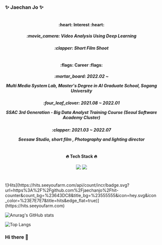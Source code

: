 <h3 align="left"> ✨ Jaechan Jo ✨ </h3>

#
<div align="center">
<h4 align="center"> :heart: Interest :heart: </h4>
<h5 align="center"> :movie_camera: Video Analysis Using Deep Learning </h5>
<h5 align="center"> :clapper: Short Film Shoot </div>

#
<div align="center">
<h4 align="center"> :flags: Career :flags: </h4>
<h5 align="center"> :mortar_board: 2022.02 ~  
  
  Multi Media System Lab, Master's Degree in AI Graduate School, Sogang University </h5>
<h5 align="center"> :four_leaf_clover: 2021.08 ~ 2022.01  
  
  SSAC 3rd Generation - Big Data Analyst Training Course (Seoul Software Academy Cluster) </h5>
<h5 align="center"> :clapper: 2021.03 ~ 2022.07  
  
  Seesaw Studio, short film <Blade>, Photography and lighting director</h5>
</div>

#
<div align="center">
<h4 align="center"> 🔥 Tech Stack 🔥 </h4>
<img src="https://img.shields.io/badge/Python-3776AB?style=flat-square&logo=Python&logoColor=white"/>
<img src="https://img.shields.io/badge/Pytorch-EE4C2C?style=flat-square&logo=Pytorch&logoColor=white"/>
</div>

#
<div align="left">
![Hits](https://hits.seeyoufarm.com/api/count/incr/badge.svg?url=https%3A%2F%2Fgithub.com%2Fjaechanjo%2Fhit-counter&count_bg=%23643DC8&title_bg=%23555555&icon=hey.svg&icon_color=%23E7E7E7&title=hits&edge_flat=true)](https://hits.seeyoufarm.com)

![Anurag's GitHub stats](https://github-readme-stats.vercel.app/api?username=jaechanjo&show_icons=true&theme=swift)

![Top Langs](https://github-readme-stats.vercel.app/api/top-langs/?username=jaechanjo&layout=compact&theme=swift)

</div>  
  
### Hi there 👋

<!--
**jaechanjo/jaechanjo** is a ✨ _special_ ✨ repository because its `README.md` (this file) appears on your GitHub profile.

Here are some ideas to get you started:

- 🔭 I’m currently working on ...
- 🌱 I’m currently learning ...
- 👯 I’m looking to collaborate on ...
- 🤔 I’m looking for help with ...
- 💬 Ask me about ...
- 📫 How to reach me: ...
- 😄 Pronouns: ...
- ⚡ Fun fact: ...
-->
